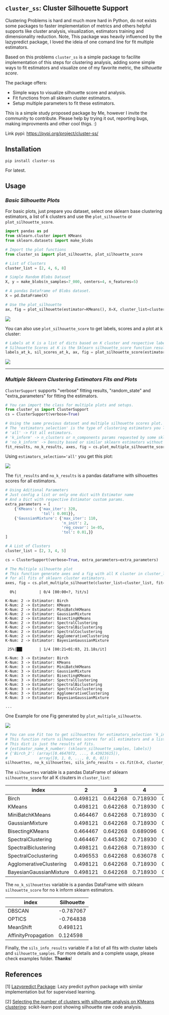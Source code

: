 ## `cluster_ss`: Cluster Silhouette Support

Clustering Problems is hard and much more hard in Python, do not exists some packages to faster implementation of metrics and others helpful supports like cluster analysis, visualization, estimators training and dimensionality reduction.
Note, This package was heavily influenced by the lazypredict package, I loved the ideia of one comand line for fit multiple estimators.

Based on this problems `cluster_ss` is a simple package to facilite implementation of this steps for clustering analysis, adding some simple ways to fit estimators and visualize one of my favorite metric, the *silhouette score*.

The package offers:

* Simple ways to visualize silhouette score and analysis.
* Fit functions from all sklearn cluster estimators.
* Setup multiple parameters to fit these estimators.

This is a simple study proposed package by Me, however I invite the community to contribute. Please help by trying it out, reporting bugs, making improvments and other cool thigs. :)

Link pypi: https://pypi.org/project/cluster-ss/

## Installation

```
pip install cluster-ss
```
For latest.

## Usage

### *Basic Silhouette Plots*

For basic plots, just prepare you dataset, select one sklearn base clustering estimators, a list of k clusters and use the `plot_silhouette` or `plot_silhouette_score`.

```python
import pandas as pd
from sklearn.cluster import KMeans
from sklearn.datasets import make_blobs

# Import the plot functions
from cluster_ss import plot_silhouette, plot_silhouette_score

# List of Clusters
cluster_list = [2, 4, 6, 8]

# Simple Random Blobs Dataset
X, y = make_blobs(n_samples=7_000, centers=4, n_features=5)

# A pandas Dataframe of Blobs dataset.
X = pd.DataFrame(X)

# Use the plot_silhouette
ax, fig = plot_silhouette(estimator=KMeans(), X=X, cluster_list=cluster_list)

```

<img src="imgs/plot_silhouette.png">

You can also use `plot_silhouette_score` to get labels, scores and a plot at k cluster:

```python
# Labels at K is a list of dicts based on K cluster and respective labels
# Silhouette Scores at K is the Sklearn silhouette_score function result for X and labels.
labels_at_k, sil_scores_at_k, ax, fig = plot_silhouette_score(estimator=KMeans(), X=X, cluster_list=cluster_list)
```

<img src="imgs/plot_silhouette_score.png">


<hr>


### *Multiple Sklearn Clustering Estimators Fits and Plots*

`ClusterSupport` supports "verbose" fitting results, "random_state" and "extra_parameters" for fitting the estimators.

```python
# You can import the class for multiple plots and setups.
from cluster_ss import ClusterSupport
cs = ClusterSupport(verbose=True)

# Using the same previous dataset and multiple silhouette scores plot.
# The 'estimators_selection' is the type of clustering estimators you like to use.
# 'all' -> Fit all estimators.
# 'k_inform' -> n_clusters or n_components params requested by some sklearn estimators.
# 'no_k_inform' -> Density based or similar sklearn estimators without specifying cluster number. 
fit_results, no_k_results, axes, fig = cs.plot_multiple_silhouette_score(X=X, cluster_list=cluster_list, estimators_selection='all')
```

Using `estimators_selection='all'` you get this plot:

<img src="imgs/plot_multiple_silhouette_score.png">

The `fit_results` and `no_k_results` is a pandas dataframe with silhouettes scores for all estimators.


```python
# Using Aditional Parameters
# Just config a list or only one dict with Estimator name
# And a Dict with respective Estimator custom params.
extra_parameters = [
    {'KMeans': {'max_iter': 320,
                'tol': 0.001}},
    {'GaussianMixture': {'max_iter': 110,
                         'n_init': 2,
                         'reg_covar': 1e-05,
                         'tol': 0.01,}}
]

# A List of Clusters
cluster_list = [2, 3, 4, 5]

cs = ClusterSupport(verbose=True, extra_parameters=extra_parameters)

# The Multiple silhouette plot 
# This function generate axes and a fig with all K cluster in cluster_list
# for all fits of sklearn cluster estimators. 
axes, fig = cs.plot_multiple_silhouette(cluster_list=cluster_list, fit=True, X=X)
```

```
  0%|          | 0/4 [00:00<?, ?it/s]

K-Num: 2 -> Estimator: Birch
K-Num: 2 -> Estimator: KMeans
K-Num: 2 -> Estimator: MiniBatchKMeans
K-Num: 2 -> Estimator: GaussianMixture
K-Num: 2 -> Estimator: BisectingKMeans
K-Num: 2 -> Estimator: SpectralClustering
K-Num: 2 -> Estimator: SpectralBiclustering
K-Num: 2 -> Estimator: SpectralCoclustering
K-Num: 2 -> Estimator: AgglomerativeClustering
K-Num: 2 -> Estimator: BayesianGaussianMixture

 25%|██▌       | 1/4 [00:21<01:03, 21.18s/it]
 
K-Num: 3 -> Estimator: Birch
K-Num: 3 -> Estimator: KMeans
K-Num: 3 -> Estimator: MiniBatchKMeans
K-Num: 3 -> Estimator: GaussianMixture
K-Num: 3 -> Estimator: BisectingKMeans
K-Num: 3 -> Estimator: SpectralClustering
K-Num: 3 -> Estimator: SpectralBiclustering
K-Num: 3 -> Estimator: SpectralCoclustering
K-Num: 3 -> Estimator: AgglomerativeClustering
K-Num: 3 -> Estimator: BayesianGaussianMixture

...

```

One Example for one Fig generated by `plot_multiple_silhouette`.

<img src="imgs/plot_k_means_multiple.png">


```python
# You can use Fit too to get silhouettes for estimators_selection 'k_inform', 'no_k_inform' and 'all'
# This function return silhouettes scores for all estimators and a list with dicts inside sils_info_results. 
# This dict is just the results of fits.
# {estimator_name_k_number: (sklearn_silhouette_samples, labels)}
# {'Birch_2': (array([0.4647072, ..., 0.43923615]),
#              array([0, 1, 0, ..., 0, 0, 0]))
silhouettes, no_k_silhouettes, sils_info_results = cs.fit(X=X, cluster_list=cluster_list, estimators_selection='all')
```

The `silhouettes` variable is a pandas DataFrame of sklearn `silhouette_score` for all K clsuters in `cluster_list`:

index | 2 | 3 | 4 | 5 
----  | ---- | ---- | ---- | ---- 
Birch | 0.498121 | 0.642268 | 0.718930 | 0.576824
KMeans | 0.498121 | 0.642268 | 0.718930 | 0.563915
MiniBatchKMeans | 0.464467 | 0.642268 | 0.718930 | 0.571246
GaussianMixture | 0.498121 | 0.642268 | 0.718930 | 0.562774
BisectingKMeans | 0.464467 | 0.642268 | 0.689096 | 0.577502
SpectralClustering | 0.464467 | 0.445362 | 0.718930 | 0.583180
SpectralBiclustering | 0.498121 | 0.642268 | 0.718930 | 0.563598
SpectralCoclustering | 0.496553 | 0.642268 | 0.636078 | 0.559977
AgglomerativeClustering | 0.498121 | 0.642268 | 0.718930 | 0.551425
BayesianGaussianMixture | 0.498121 | 0.642268 | 0.718930 | 0.571731


The `no_k_silhouettes` variable is a pandas DataFrame with sklearn `silhouette_score` for no k inform sklearn estimators.

index | Silhouette 
----  | ---- 
DBSCAN | -0.787067
OPTICS | -0.764838
MeanShift | 0.498121
AffinityPropagation | 0.124598

Finally, the `sils_info_results` variable if a list of all fits with cluster labels and `silhouette_samples`.
For more details and a complete usage, please check examples folder.
**Thanks**!


## References

[1] [Lazypredict Package](https://pypi.org/project/lazypredict/): Lazy predict python package with similar implementation but for supervised learning.

[2] [Selecting the number of clusters with silhouette analysis on KMeans clustering](https://scikit-learn.org/stable/auto_examples/cluster/plot_kmeans_silhouette_analysis.html): scikit-learn post showing silhouette raw code analysis.
